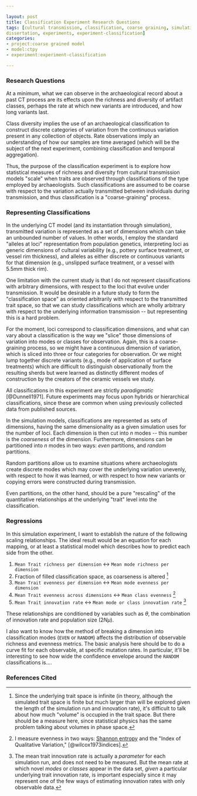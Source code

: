 ```yaml
---

layout: post
title: Classification Experiment Research Questions
tags: [cultural transmission, classification, coarse graining, simulation, ctpy,
dissertation, experiments, experiment-classification]
categories: 
- project:coarse grained model
- model:ctpy
- experiment:experiment-classification

---
```


### Research Questions ###


At a minimum, what we can observe in the archaeological record about a past CT process are its effects 
upon the richness and diversity of artifact classes, perhaps the rate at which new variants are introduced, 
and how long variants last.  

Class diversity implies the use of an archaeological classification to construct discrete categories of variation
from the continuous variation present in any collection of objects.  Rate observations imply an understanding of 
how our samples are time averaged (which will be the subject of the next experiment, combining classification and 
temporal aggregation).  

Thus, the purpose of the classification experiment is to explore how statistical measures of 
richness and diversity from cultural transmission models "scale" when traits are observed through
classifications of the type employed by archaeologists.  Such classifications are assumed to be coarse with respect to the variation actually transmitted between individuals during transmission, and thus classification is a "coarse-graining" process. 

### Representing Classifications ###

In the underlying CT model (and its instantiation through simulation), transmitted variation is represented as a set of 
dimensions which can take an unbounded number of values.  In other words, I employ the standard "alleles at loci" representation
from population genetics, interpreting loci as generic dimensions of cultural variability (e.g., pottery surface treatment, or vessel rim thickness), and alleles as either discrete or continuous variants for that dimension (e.g., unslipped surface treatment, or a vessel with 5.5mm thick rim).

One limitation with the current study is that I do not represent classifications with arbitrary dimensions, with respect to the loci that evolve under transmission.  It would be desirable in a future study to form the "classification space" as oriented arbitrarily with respect to the transmitted trait space, so that we can study classifications which are wholly arbitrary with respect to the underlying information transmission -- but representing this is a hard problem.  

For the moment, loci correspond to classification dimensions, and what can vary about a classification is the way we "slice" those dimensions of variation into modes or classes for observation.  Again, this is a coarse-graining process, so we might have a continuous dimension of variation, which is sliced into three or four categories for observation.  Or we might lump together discrete variants (e.g., mode of application of surface treatments) which are difficult to distinguish observationally from the resulting sherds but were learned as distinctly different modes of construction by the creators of the ceramic vessels we study.  

All classifications in this experiment are strictly *paradigmatic* [@Dunnell1971].  Future experiments may focus upon hybrids or hierarchical classifications, since these are common when using previously collected data from published sources.  

In the simulation models, classifications are represented as sets of dimensions, having the same dimensionality as a given simulation uses for the number of loci.  Each dimension is then cut into $n$ modes -- this number is the *coarseness* of the dimension.  Furthermore, dimensions can be partitioned into $n$ modes in two ways:  *even* partitions, and *random* partitions.  

Random partitions allow us to examine situations where archaeologists create discrete modes which may cover the underlying variation unevenly, with respect to how it was learned, or with respect to how new variants or copying errors were constructed during transmission.  

Even partitions, on the other hand, should be a pure  "rescaling" of the quantitative relationships at the underlying "trait" level into the classification.  

### Regressions ###

In this simulation experiment, I want to establish the nature of the following scaling relationships.  The ideal result would be an equation for each mapping, or at least a statistical model which describes how to predict each side from the other.   

1.  `Mean Trait richness per dimension` $\leftrightarrow$ `Mean mode richness per dimension`
1. 	Fraction of filled classification space, as coarseness is altered [^1]
1.  `Mean Trait evenness per dimension` $\leftrightarrow$ `Mean mode evenness per dimension`
1.  `Mean Trait evenness across dimensions` $\leftrightarrow$ `Mean class evenness` [^3]
1.  `Mean Trait innovation rate` $\leftrightarrow$ `Mean mode or class innovation rate` [^2]

These relationships are conditioned by variables such as $\theta$, the combination of innovation rate and population size ($2N\mu$).  

I also want to know how the method of breaking a dimension into classification modes (`EVEN` or `RANDOM`) affects the distribution of observable richness and evenness metrics.  The basic analysis here should be to do a curve fit for each observable, at specific mutation rates.  In particular, it'll be interesting to see how wide the confidence envelope around the `RANDOM` classifications is....



[^1]: Since the underlying trait space is infinite (in theory, although the simulated trait space is finite but much larger than will be explored given the length of the simulation run and innovation rate), it's difficult to talk about how much "volume" is occupied in the trait space.  But there should be a measure here, since statistical physics has the same problem talking about volumes in phase space.  

[^2]: The mean trait innovation rate is actually a *parameter* for each simulation run, and does not need to be measured.  But the mean rate at which novel *modes* or *classes* appear in the data set, *given* a particular underlying trait innovation rate, is important especially since it may represent one of the few ways of estimating innovation rates with only observable data.  

[^3]: I measure evenness in two ways:  [Shannon entropy](http://en.wikipedia.org/wiki/Diversity_index) and the "Index of Qualitative Variation," [@wilcox1973indices].  





### References Cited ###

  

 





